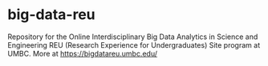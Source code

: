 # big-data-reu
Repository for the Online Interdisciplinary Big Data Analytics in Science and Engineering REU (Research Experience for Undergraduates) Site program at UMBC. More at https://bigdatareu.umbc.edu/
